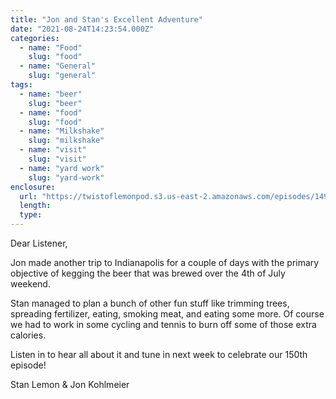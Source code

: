 ```yaml
---
title: "Jon and Stan's Excellent Adventure"
date: "2021-08-24T14:23:54.000Z"
categories:
  - name: "Food"
    slug: "food"
  - name: "General"
    slug: "general"
tags:
  - name: "beer"
    slug: "beer"
  - name: "food"
    slug: "food"
  - name: "Milkshake"
    slug: "milkshake"
  - name: "visit"
    slug: "visit"
  - name: "yard work"
    slug: "yard-work"
enclosure:
  url: "https://twistoflemonpod.s3.us-east-2.amazonaws.com/episodes/149-lwatol-20210824.mp3"
  length:
  type:
---
```


Dear Listener,

Jon made another trip to Indianapolis for a couple of days with the primary objective of kegging the beer that was brewed over the 4th of July weekend.

Stan managed to plan a bunch of other fun stuff like trimming trees, spreading fertilizer, eating, smoking meat, and eating some more. Of course we had to work in some cycling and tennis to burn off some of those extra calories.

Listen in to hear all about it and tune in next week to celebrate our 150th episode!

Stan Lemon & Jon Kohlmeier
